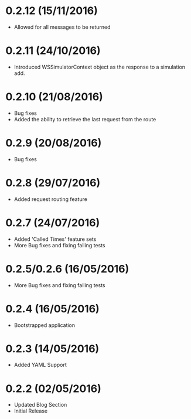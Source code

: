 # 0.2.12 (15/11/2016)
- Allowed for all messages to be returned
 
# 0.2.11 (24/10/2016)
- Introduced WSSimulatorContext object as the response to a simulation add. 

# 0.2.10 (21/08/2016)
- Bug fixes
- Added the ability to retrieve the last request from the route

# 0.2.9 (20/08/2016)
- Bug fixes

# 0.2.8 (29/07/2016)
- Added request routing feature

# 0.2.7 (24/07/2016)
- Added 'Called Times' feature sets
- More Bug fixes and fixing failing tests

# 0.2.5/0.2.6 (16/05/2016)
- More Bug fixes and fixing failing tests


# 0.2.4 (16/05/2016)
- Bootstrapped application

# 0.2.3 (14/05/2016)
- Added YAML Support

# 0.2.2 (02/05/2016)
- Updated Blog Section
- Initial Release

